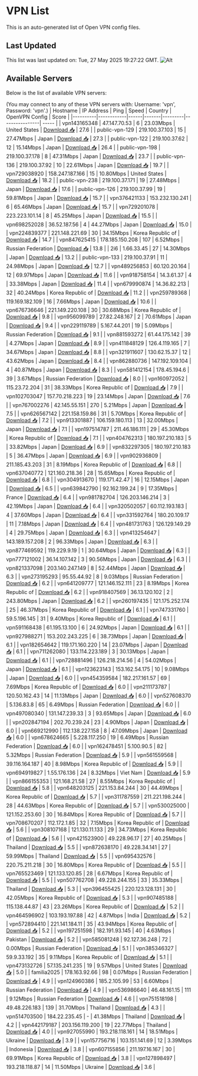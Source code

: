 # VPN List

This is an auto-generated list of Open VPN config files.

## Last Updated

This list was last updated on: Tue, 27 May 2025 19:27:22 GMT.
![Alt](https://repobeats.axiom.co/api/embed/186b98318ef1479477931607c1ad7d823f12451f.svg "Repobeats analytics image")

## Available Servers

Below is the list of available VPN servers:

(You may connect to any of these VPN servers with: Username: 'vpn', Password: 'vpn'.)
| Hostname | IP Address | Ping | Speed | Country | OpenVPN Config | Score |
|----------|------------|------|-------|---------|----------------| ----- |
| vpn143165348 | 47.147.70.53 | 6 | 23.03Mbps | United States | [Download 📥](./configs/server_0_US.ovpn) | 27.6 |
| public-vpn-129 | 219.100.37.103 | 15 | 27.47Mbps | Japan | [Download 📥](./configs/server_1_JP.ovpn) | 27.3 |
| public-vpn-122 | 219.100.37.62 | 12 | 15.14Mbps | Japan | [Download 📥](./configs/server_2_JP.ovpn) | 26.4 |
| public-vpn-198 | 219.100.37.178 | 8 | 47.31Mbps | Japan | [Download 📥](./configs/server_3_JP.ovpn) | 23.7 |
| public-vpn-136 | 219.100.37.92 | 10 | 22.61Mbps | Japan | [Download 📥](./configs/server_4_JP.ovpn) | 19.7 |
| vpn729038920 | 158.247.187.166 | 15 | 10.80Mbps | United States | [Download 📥](./configs/server_5_US.ovpn) | 18.2 |
| public-vpn-238 | 219.100.37.171 | 19 | 27.48Mbps | Japan | [Download 📥](./configs/server_6_JP.ovpn) | 17.6 |
| public-vpn-126 | 219.100.37.99 | 19 | 59.81Mbps | Japan | [Download 📥](./configs/server_7_JP.ovpn) | 15.7 |
| vpn376421133 | 153.232.130.241 | 6 | 65.46Mbps | Japan | [Download 📥](./configs/server_8_JP.ovpn) | 15.7 |
| vpn729201078 | 223.223.101.14 | 8 | 45.25Mbps | Japan | [Download 📥](./configs/server_9_JP.ovpn) | 15.5 |
| vpn698252028 | 36.52.187.56 | 4 | 44.27Mbps | Japan | [Download 📥](./configs/server_10_JP.ovpn) | 15.0 |
| vpn224839377 | 221.148.221.69 | 30 | 34.15Mbps | Korea Republic of | [Download 📥](./configs/server_11_KR.ovpn) | 14.7 |
| vpn847625415 | 178.185.150.208 | 107 | 6.52Mbps | Russian Federation | [Download 📥](./configs/server_12_RU.ovpn) | 13.8 |
| 2i6 | 1.66.33.45 | 27 | 14.30Mbps | Japan | [Download 📥](./configs/server_13_JP.ovpn) | 13.2 |
| public-vpn-133 | 219.100.37.91 | 11 | 24.98Mbps | Japan | [Download 📥](./configs/server_14_JP.ovpn) | 12.7 |
| vpn489256853 | 60.120.20.164 | 12 | 69.97Mbps | Japan | [Download 📥](./configs/server_15_JP.ovpn) | 11.6 |
| vpn918758154 | 14.3.61.37 | 4 | 33.38Mbps | Japan | [Download 📥](./configs/server_16_JP.ovpn) | 11.4 |
| vpn679990874 | 14.36.82.213 | 32 | 40.24Mbps | Korea Republic of | [Download 📥](./configs/server_17_KR.ovpn) | 11.2 |
| vpn259789368 | 119.169.182.109 | 16 | 7.66Mbps | Japan | [Download 📥](./configs/server_18_JP.ovpn) | 10.6 |
| vpn676736646 | 221.149.220.108 | 30 | 30.68Mbps | Korea Republic of | [Download 📥](./configs/server_19_KR.ovpn) | 9.8 |
| vpn956099789 | 27.82.248.167 | 2 | 70.61Mbps | Japan | [Download 📥](./configs/server_20_JP.ovpn) | 9.4 |
| vpn229119789 | 5.167.44.201 | 19 | 5.09Mbps | Russian Federation | [Download 📥](./configs/server_21_RU.ovpn) | 9.1 |
| vpn881593272 | 61.44.175.142 | 39 | 4.27Mbps | Japan | [Download 📥](./configs/server_22_JP.ovpn) | 8.9 |
| vpn411848129 | 126.4.119.165 | 7 | 34.67Mbps | Japan | [Download 📥](./configs/server_23_JP.ovpn) | 8.8 |
| vpn321911607 | 130.62.15.37 | 12 | 43.62Mbps | Japan | [Download 📥](./configs/server_24_JP.ovpn) | 8.4 |
| vpn862880736 | 147.192.109.104 | 4 | 40.87Mbps | Japan | [Download 📥](./configs/server_25_JP.ovpn) | 8.3 |
| vpn581412154 | 178.45.194.6 | 39 | 3.67Mbps | Russian Federation | [Download 📥](./configs/server_26_RU.ovpn) | 8.0 |
| vpn160972052 | 115.23.72.204 | 31 | 38.33Mbps | Korea Republic of | [Download 📥](./configs/server_27_KR.ovpn) | 7.9 |
| vpn102703047 | 157.70.218.223 | 19 | 23.14Mbps | Japan | [Download 📥](./configs/server_28_JP.ovpn) | 7.6 |
| vpn767002276 | 42.145.55.151 | 270 | 5.21Mbps | Japan | [Download 📥](./configs/server_29_JP.ovpn) | 7.5 |
| vpn626567142 | 221.158.159.86 | 31 | 5.70Mbps | Korea Republic of | [Download 📥](./configs/server_30_KR.ovpn) | 7.2 |
| vpn913301887 | 106.159.180.113 | 13 | 32.00Mbps | Japan | [Download 📥](./configs/server_31_JP.ovpn) | 7.1 |
| vpn197514787 | 211.46.186.111 | 29 | 45.30Mbps | Korea Republic of | [Download 📥](./configs/server_32_KR.ovpn) | 7.1 |
| vpn404762313 | 180.197.210.183 | 5 | 33.82Mbps | Japan | [Download 📥](./configs/server_33_JP.ovpn) | 6.9 |
| vpn832297305 | 180.197.210.183 | 5 | 36.47Mbps | Japan | [Download 📥](./configs/server_34_JP.ovpn) | 6.9 |
| vpn902936809 | 211.185.43.203 | 31 | 8.19Mbps | Korea Republic of | [Download 📥](./configs/server_35_KR.ovpn) | 6.8 |
| vpn637040772 | 121.160.218.36 | 28 | 15.65Mbps | Korea Republic of | [Download 📥](./configs/server_36_KR.ovpn) | 6.8 |
| vpn304913670 | 119.171.42.47 | 16 | 12.15Mbps | Japan | [Download 📥](./configs/server_37_JP.ovpn) | 6.5 |
| vpn639842790 | 92.162.199.24 | 9 | 17.35Mbps | France | [Download 📥](./configs/server_38_FR.ovpn) | 6.4 |
| vpn981782704 | 126.203.146.214 | 3 | 42.19Mbps | Japan | [Download 📥](./configs/server_39_JP.ovpn) | 6.4 |
| vpn320502057 | 60.112.193.183 | 4 | 37.60Mbps | Japan | [Download 📥](./configs/server_40_JP.ovpn) | 6.4 |
| vpn331592764 | 180.20.109.17 | 11 | 7.18Mbps | Japan | [Download 📥](./configs/server_41_JP.ovpn) | 6.4 |
| vpn481731763 | 126.129.149.29 | 4 | 29.75Mbps | Japan | [Download 📥](./configs/server_42_JP.ovpn) | 6.3 |
| vpn413254647 | 143.189.157.208 | 2 | 96.33Mbps | Japan | [Download 📥](./configs/server_43_JP.ovpn) | 6.3 |
| vpn877469592 | 119.229.9.19 | 1 | 30.64Mbps | Japan | [Download 📥](./configs/server_44_JP.ovpn) | 6.3 |
| vpn777121002 | 36.14.107.142 | 3 | 90.56Mbps | Japan | [Download 📥](./configs/server_45_JP.ovpn) | 6.3 |
| vpn821337098 | 203.140.247.149 | 8 | 52.44Mbps | Japan | [Download 📥](./configs/server_46_JP.ovpn) | 6.3 |
| vpn273195293 | 95.55.44.92 | 8 | 9.03Mbps | Russian Federation | [Download 📥](./configs/server_47_RU.ovpn) | 6.2 |
| vpn641209777 | 121.146.152.111 | 23 | 8.19Mbps | Korea Republic of | [Download 📥](./configs/server_48_KR.ovpn) | 6.2 |
| vpn918407569 | 36.13.120.102 | 2 | 243.80Mbps | Japan | [Download 📥](./configs/server_49_JP.ovpn) | 6.2 |
| vpn260197435 | 121.175.252.174 | 25 | 46.37Mbps | Korea Republic of | [Download 📥](./configs/server_50_KR.ovpn) | 6.1 |
| vpn747331760 | 59.5.196.145 | 31 | 9.40Mbps | Korea Republic of | [Download 📥](./configs/server_51_KR.ovpn) | 6.1 |
| vpn591168438 | 61.195.13.100 | 6 | 24.92Mbps | Japan | [Download 📥](./configs/server_52_JP.ovpn) | 6.1 |
| vpn927988271 | 153.202.243.225 | 6 | 38.73Mbps | Japan | [Download 📥](./configs/server_53_JP.ovpn) | 6.1 |
| vpn182654642 | 119.171.160.220 | 14 | 23.07Mbps | Japan | [Download 📥](./configs/server_54_JP.ovpn) | 6.1 |
| vpn711262080 | 133.114.223.189 | 3 | 30.13Mbps | Japan | [Download 📥](./configs/server_55_JP.ovpn) | 6.1 |
| vpn728881496 | 126.218.214.56 | 4 | 54.02Mbps | Japan | [Download 📥](./configs/server_56_JP.ovpn) | 6.1 |
| vpn123623143 | 153.162.54.175 | 10 | 9.08Mbps | Japan | [Download 📥](./configs/server_57_JP.ovpn) | 6.0 |
| vpn454359584 | 182.217.161.57 | 69 | 7.69Mbps | Korea Republic of | [Download 📥](./configs/server_58_KR.ovpn) | 6.0 |
| vpn211173787 | 120.50.162.43 | 14 | 11.13Mbps | Japan | [Download 📥](./configs/server_59_JP.ovpn) | 6.0 |
| vpn527608370 | 5.136.83.8 | 65 | 6.49Mbps | Russian Federation | [Download 📥](./configs/server_60_RU.ovpn) | 6.0 |
| vpn497080340 | 131.147.239.33 | 3 | 93.65Mbps | Japan | [Download 📥](./configs/server_61_JP.ovpn) | 6.0 |
| vpn202847194 | 202.70.239.24 | 23 | 4.90Mbps | Japan | [Download 📥](./configs/server_62_JP.ovpn) | 6.0 |
| vpn669212990 | 112.138.227.158 | 8 | 47.09Mbps | Japan | [Download 📥](./configs/server_63_JP.ovpn) | 6.0 |
| vpn678624665 | 5.228.117.250 | 19 | 6.49Mbps | Russian Federation | [Download 📥](./configs/server_64_RU.ovpn) | 6.0 |
| vpn162478451 | 5.100.90.5 | 82 | 5.32Mbps | Russian Federation | [Download 📥](./configs/server_65_RU.ovpn) | 5.9 |
| vpn561559568 | 39.116.164.187 | 40 | 8.98Mbps | Korea Republic of | [Download 📥](./configs/server_66_KR.ovpn) | 5.9 |
| vpn694919827 | 1.55.176.136 | 24 | 8.32Mbps | Viet Nam | [Download 📥](./configs/server_67_VN.ovpn) | 5.9 |
| vpn866155353 | 121.168.21.58 | 27 | 8.55Mbps | Korea Republic of | [Download 📥](./configs/server_68_KR.ovpn) | 5.8 |
| vpn648203125 | 221.153.84.244 | 30 | 44.49Mbps | Korea Republic of | [Download 📥](./configs/server_69_KR.ovpn) | 5.7 |
| vpn311787559 | 211.221.198.244 | 28 | 44.63Mbps | Korea Republic of | [Download 📥](./configs/server_70_KR.ovpn) | 5.7 |
| vpn530025000 | 121.152.253.60 | 30 | 16.84Mbps | Korea Republic of | [Download 📥](./configs/server_71_KR.ovpn) | 5.7 |
| vpn708670207 | 112.172.1.85 | 32 | 7.15Mbps | Korea Republic of | [Download 📥](./configs/server_72_KR.ovpn) | 5.6 |
| vpn308107168 | 121.130.11.133 | 29 | 34.73Mbps | Korea Republic of | [Download 📥](./configs/server_73_KR.ovpn) | 5.6 |
| vpn421523900 | 49.228.96.17 | 27 | 40.25Mbps | Thailand | [Download 📥](./configs/server_74_TH.ovpn) | 5.5 |
| vpn872638170 | 49.228.34.141 | 27 | 59.99Mbps | Thailand | [Download 📥](./configs/server_75_TH.ovpn) | 5.5 |
| vpn695432576 | 220.75.211.218 | 30 | 16.80Mbps | Korea Republic of | [Download 📥](./configs/server_76_KR.ovpn) | 5.5 |
| vpn765523469 | 121.133.120.85 | 28 | 6.67Mbps | Korea Republic of | [Download 📥](./configs/server_77_KR.ovpn) | 5.5 |
| vpn507762708 | 49.228.244.155 | 33 | 35.33Mbps | Thailand | [Download 📥](./configs/server_78_TH.ovpn) | 5.3 |
| vpn396455425 | 220.123.128.131 | 30 | 42.05Mbps | Korea Republic of | [Download 📥](./configs/server_79_KR.ovpn) | 5.3 |
| vpn907485188 | 115.138.44.87 | 43 | 23.26Mbps | Korea Republic of | [Download 📥](./configs/server_80_KR.ovpn) | 5.2 |
| vpn464596902 | 103.193.197.88 | 42 | 4.87Mbps | India | [Download 📥](./configs/server_81_IN.ovpn) | 5.2 |
| vpn572894410 | 221.141.184.11 | 35 | 43.94Mbps | Korea Republic of | [Download 📥](./configs/server_82_KR.ovpn) | 5.2 |
| vpn197251598 | 182.191.93.145 | 40 | 4.63Mbps | Pakistan | [Download 📥](./configs/server_83_PK.ovpn) | 5.2 |
| vpn585081248 | 92.127.36.248 | 72 | 0.00Mbps | Russian Federation | [Download 📥](./configs/server_84_RU.ovpn) | 5.1 |
| vpn385346327 | 59.9.33.192 | 35 | 9.11Mbps | Korea Republic of | [Download 📥](./configs/server_85_KR.ovpn) | 5.1 |
| vpn473132726 | 57.135.241.235 | 19 | 9.57Mbps | United States | [Download 📥](./configs/server_86_US.ovpn) | 5.0 |
| familia2025 | 178.163.92.66 | 98 | 0.07Mbps | Russian Federation | [Download 📥](./configs/server_87_RU.ovpn) | 4.9 |
| vpn124960386 | 185.2.105.99 | 53 | 6.60Mbps | Russian Federation | [Download 📥](./configs/server_88_RU.ovpn) | 4.9 |
| vpn536986640 | 46.48.161.15 | 111 | 9.12Mbps | Russian Federation | [Download 📥](./configs/server_89_RU.ovpn) | 4.6 |
| vpn751518198 | 49.48.226.183 | 139 | 31.70Mbps | Thailand | [Download 📥](./configs/server_90_TH.ovpn) | 4.3 |
| vpn514703500 | 184.22.235.45 | - | 41.38Mbps | Thailand | [Download 📥](./configs/server_91_TH.ovpn) | 4.2 |
| vpn442179187 | 203.156.119.200 | 19 | 22.77Mbps | Thailand | [Download 📥](./configs/server_92_TH.ovpn) | 4.0 |
| vpn927055990 | 193.218.118.161 | 14 | 18.51Mbps | Ukraine | [Download 📥](./configs/server_93_UA.ovpn) | 3.9 |
| vpn157756716 | 103.151.141.69 | 12 | 3.39Mbps | Indonesia | [Download 📥](./configs/server_94_ID.ovpn) | 3.8 |
| vpn607155856 | 211.197.16.167 | 30 | 69.91Mbps | Korea Republic of | [Download 📥](./configs/server_95_KR.ovpn) | 3.8 |
| vpn127898497 | 193.218.118.87 | 14 | 11.50Mbps | Ukraine | [Download 📥](./configs/server_96_UA.ovpn) | 3.6 |
